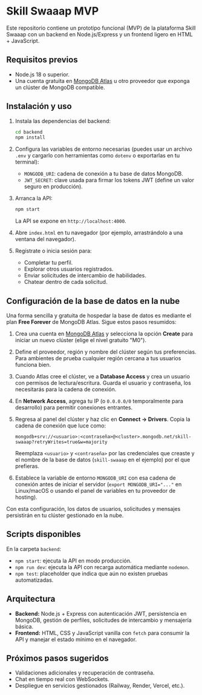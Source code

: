 # Skill Swaaap MVP

Este repositorio contiene un prototipo funcional (MVP) de la plataforma Skill Swaaap con un backend en Node.js/Express y un frontend ligero en HTML + JavaScript.

## Requisitos previos

- Node.js 18 o superior.
- Una cuenta gratuita en [MongoDB Atlas](https://www.mongodb.com/atlas/database) u otro proveedor que exponga un clúster de MongoDB compatible.

## Instalación y uso

1. Instala las dependencias del backend:

   ```bash
   cd backend
   npm install
   ```

2. Configura las variables de entorno necesarias (puedes usar un archivo `.env` y cargarlo con herramientas como `dotenv` o exportarlas en tu terminal):

   - `MONGODB_URI`: cadena de conexión a tu base de datos MongoDB.
   - `JWT_SECRET`: clave usada para firmar los tokens JWT (define un valor seguro en producción).

3. Arranca la API:

   ```bash
   npm start
   ```

   La API se expone en `http://localhost:4000`.

4. Abre `index.html` en tu navegador (por ejemplo, arrastrándolo a una ventana del navegador).

5. Regístrate o inicia sesión para:

   - Completar tu perfil.
   - Explorar otros usuarios registrados.
   - Enviar solicitudes de intercambio de habilidades.
   - Chatear dentro de cada solicitud.

## Configuración de la base de datos en la nube

Una forma sencilla y gratuita de hospedar la base de datos es mediante el plan **Free Forever** de MongoDB Atlas. Sigue estos pasos resumidos:

1. Crea una cuenta en [MongoDB Atlas](https://www.mongodb.com/atlas/database) y selecciona la opción **Create** para iniciar un nuevo clúster (elige el nivel gratuito "M0").
2. Define el proveedor, región y nombre del clúster según tus preferencias. Para ambientes de prueba cualquier región cercana a tus usuarios funciona bien.
3. Cuando Atlas cree el clúster, ve a **Database Access** y crea un usuario con permisos de lectura/escritura. Guarda el usuario y contraseña, los necesitarás para la cadena de conexión.
4. En **Network Access**, agrega tu IP (o `0.0.0.0/0` temporalmente para desarrollo) para permitir conexiones entrantes.
5. Regresa al panel del clúster y haz clic en **Connect → Drivers**. Copia la cadena de conexión que luce como:

   ```
   mongodb+srv://<usuario>:<contraseña>@<cluster>.mongodb.net/skill-swaaap?retryWrites=true&w=majority
   ```

   Reemplaza `<usuario>` y `<contraseña>` por las credenciales que creaste y el nombre de la base de datos (`skill-swaaap` en el ejemplo) por el que prefieras.

6. Establece la variable de entorno `MONGODB_URI` con esa cadena de conexión antes de iniciar el servidor (`export MONGODB_URI="..."` en Linux/macOS o usando el panel de variables en tu proveedor de hosting).

Con esta configuración, los datos de usuarios, solicitudes y mensajes persistirán en tu clúster gestionado en la nube.

## Scripts disponibles

En la carpeta `backend`:

- `npm start`: ejecuta la API en modo producción.
- `npm run dev`: ejecuta la API con recarga automática mediante `nodemon`.
- `npm test`: placeholder que indica que aún no existen pruebas automatizadas.

## Arquitectura

- **Backend:** Node.js + Express con autenticación JWT, persistencia en MongoDB, gestión de perfiles, solicitudes de intercambio y mensajería básica.
- **Frontend:** HTML, CSS y JavaScript vanilla con `fetch` para consumir la API y manejar el estado mínimo en el navegador.

## Próximos pasos sugeridos

- Validaciones adicionales y recuperación de contraseña.
- Chat en tiempo real con WebSockets.
- Despliegue en servicios gestionados (Railway, Render, Vercel, etc.).
